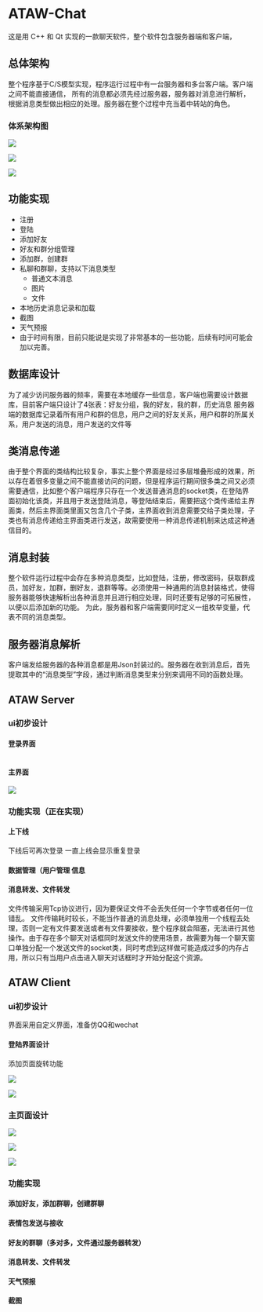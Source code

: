 # ATAW-Chat
这是用 C++ 和 Qt 实现的一款聊天软件，整个软件包含服务器端和客户端，
## 总体架构
整个程序基于C/S模型实现，程序运行过程中有一台服务器和多台客户端。客户端之间不能直接通信，
所有的消息都必须先经过服务器，服务器对消息进行解析，根据消息类型做出相应的处理。服务器在整个过程中充当着中转站的角色。

### 体系架构图

![](/run/media/root/study/kaiyuan/MyChat/readme_image/jiagou.jpg)



![](/run/media/root/study/kaiyuan/MyChat/readme_image/server_jiagou.png)



![](/run/media/root/study/kaiyuan/MyChat/readme_image/all_jiagou.png)

## 功能实现
- 注册
- 登陆
- 添加好友
- 好友和群分组管理
- 添加群，创建群
- 私聊和群聊，支持以下消息类型
  - 普通文本消息
  - 图片
  - 文件
- 本地历史消息记录和加载
- 截图
- 天气预报
- 由于时间有限，目前只能说是实现了非常基本的一些功能，后续有时间可能会加以完善。
## 数据库设计
为了减少访问服务器的频率，需要在本地缓存一些信息，客户端也需要设计数据库，目前客户端只设计了4张表：好友分组，我的好友，我的群，历史消息
服务器端的数据库记录着所有用户和群的信息，用户之间的好友关系，用户和群的所属关系，用户发送的消息，用户发送的文件等

## 类消息传递
由于整个界面的类结构比较复杂，事实上整个界面是经过多层堆叠形成的效果，所以存在着很多变量之间不能直接访问的问题，但是程序运行期间很多类之间又必须需要通信，比如整个客户端程序只存在一个发送普通消息的socket类，在登陆界面初始化该类，并且用于发送登陆消息，等登陆结束后，需要把这个类传递给主界面类，然后主界面类里面又包含几个子类，主界面收到消息需要交给子类处理，子类也有消息传递给主界面类进行发送，故需要使用一种消息传递机制来达成这种通信目的。
## 消息封装
整个软件运行过程中会存在多种消息类型，比如登陆，注册，修改密码，获取群成员，加好友，加群，删好友，退群等等。必须使用一种通用的消息封装格式，使得服务器能够快速解析出各种消息并且进行相应处理，同时还要有足够的可拓展性，以便以后添加新的功能。
为此，服务器和客户端需要同时定义一组枚举变量，代表不同的消息类型。
## 服务器消息解析
客户端发给服务器的各种消息都是用Json封装过的。服务器在收到消息后，首先提取其中的“消息类型”字段，通过判断消息类型来分别来调用不同的函数处理。
## ATAW Server
### ui初步设计

#### 登录界面

![]()

#### 主界面

![](/run/media/root/study/kaiyuan/MyChat/readme_image/server_main.png)

### 功能实现（正在实现）
#### 上下线
下线后可再次登录 一直上线会显示重复登录
#### 数据管理（用户管理 信息
#### 消息转发、文件转发
文件传输采用Tcp协议进行，因为要保证文件不会丢失任何一个字节或者任何一位错乱。
文件传输耗时较长，不能当作普通的消息处理，必须单独用一个线程去处理，否则一定有文件要发送或者有文件要接收，整个程序就会阻塞，无法进行其他操作。由于存在多个聊天对话框同时发送文件的使用场景，故需要为每一个聊天窗口单独分配一个发送文件的socket类，同时考虑到这样做可能造成过多的内存占用，所以只有当用户点击进入聊天对话框时才开始分配这个资源。

## ATAW Client
### ui初步设计
界面采用自定义界面，准备仿QQ和wechat
#### 登陆界面设计
添加页面旋转功能

![](/run/media/root/study/kaiyuan/MyChat/readme_image/client_login.png)



![](/run/media/root/study/kaiyuan/MyChat/readme_image/clent_net.png)

### 主页面设计

![](/run/media/root/study/kaiyuan/MyChat/readme_image/client_main.png)

![](/run/media/root/study/kaiyuan/MyChat/readme_image/clent_chat.png)

![](/run/media/root/study/kaiyuan/MyChat/readme_image/clent_contact.png)

### 功能实现

#### 添加好友，添加群聊，创建群聊

#### 表情包发送与接收

#### 好友的群聊（多对多，文件通过服务器转发）  
#### 消息转发、文件转发

#### 天气预报

#### 截图



